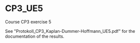 # CP3_UE5
Course CP3 exercise 5

See "Protokoll_CP3_Kaplan-Dummer-Hoffmann_UE5.pdf" for the documentation of the results.
